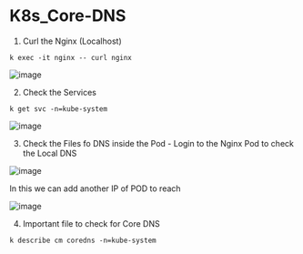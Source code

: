 # K8s_Core-DNS

1. Curl the Nginx (Localhost) 
```
k exec -it nginx -- curl nginx
```
![image](https://github.com/user-attachments/assets/128ffe60-4e29-47cb-b3e0-2b8042eaa271)


2. Check the Services
```
k get svc -n=kube-system
```
![image](https://github.com/user-attachments/assets/4be0696e-1c92-43d0-9a79-ba2e12cf316e)


3. Check the Files fo DNS inside the Pod - Login to the Nginx Pod to check the Local DNS

![image](https://github.com/user-attachments/assets/1a171ce4-0acb-4155-9327-63a693147c1c)

In this we can add another IP of POD to reach 

![image](https://github.com/user-attachments/assets/0c77f0e5-2a08-4007-af39-e528c9f1f343)


4. Important file to check for Core DNS

```
k describe cm coredns -n=kube-system
```
